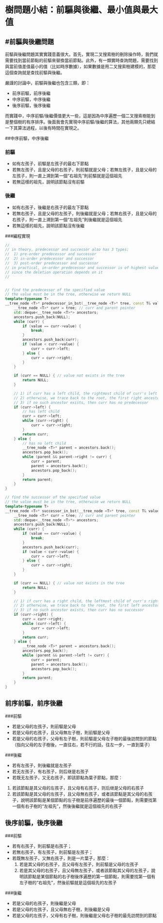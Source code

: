 樹問題小結：前驅與後繼、最小值與最大值
====

#前驅與後繼問題
----

前驅與後繼問題其實實踐意義很大。首先，實現二叉搜索樹的刪除操作時，我們就需要找到當前節點的前驅來替換當前節點。此外，有一類實時查詢問題，需要找到與當前值差值最小的值（比如時序數據），如果數據是用二叉搜索樹建模的，那麼這個查詢就是查找前驅與後繼。

嚴謹的討論中，前驅與後繼也包含三類，即：

- 前序前驅，前序後繼
- 中序前驅，中序後繼
- 後序前驅，後序後繼

而實踐中，中序前驅/後繼價值更大一些，這是因為中序遍歷一個二叉搜索樹能到是整個樹的有序排序。後面我會先實現中序前驅/後繼的算法，其他兩類先只總結一下其算法過程，以後有時間在實現之。

##中序前驅，中序後繼

### 前驅

- 如有左孩子，前驅是左孩子的最右下節點
- 若無左孩子，且是父母的右孩子，則前驅就是父母；若無左孩子，且是父母的左孩子，則一直上溯到第一個“右祖先”則前驅就是這個祖先
- 若無這樣的祖先，說明該節點沒有前驅

### 後繼

- 如有右孩子，後繼是右孩子的最左下節點
- 若無右孩子，且是父母的左孩子，則後繼就是父母；若無右孩子，且是父母的右孩子，則一直上溯到第一個“左祖先”則後繼就是這個祖先
- 若無這樣的祖先，說明該節點沒有後繼

###編程實現

```C++
//
// in theory, predecessor and successor also has 3 types:
//  1) pre-order predecessor and successor
//  2) in-order predecessor and successor
//  3) post-order predecessor and successor
// in practical, in-order predecessor and successor is of highest value
// since the deletion operation depends on it
//


// find the predecessor of the specified value
// the value must be in the tree, otherwise we return NULL
template<typename T>
__tree_node <T>* predecessor_in_bst(__tree_node <T>* tree, const T& value) {
    __tree_node <T>* curr = tree; // curr and parent pointer
    std::deque<__tree_node <T>*> ancestors;
    ancestors.push_back(NULL);
    while (curr) {
        if (value == curr->value) {
            break;
        }
        ancestors.push_back(curr);
        if (value < curr->value) {
            curr = curr->left;
        } else {
            curr = curr->right;
        }
    }

    if (curr == NULL) { // value not exists in the tree
        return NULL;
    }

    // 1) if curr has a left child, the rightmost child of curr's left child is the predecessor
    // 2) otherwise, we trace back to the root, the first right ancestor is the predecessor
    // 3) if no such ancestor exists, then curr has no predecessor
    if (curr->left) {
        // has left child
        curr = curr->left;
        while (curr->right) {
            curr = curr->right;
        }
        return curr;
    } else {
        // has no left child
        __tree_node <T>* parent = ancestors.back();
        ancestors.pop_back();
        while (parent && parent->right != curr) {
            curr = parent;
            parent = ancestors.back();
            ancestors.pop_back();
        }
        return parent;
    }
}

// find the successor of the specified value
// the value must be in the tree, otherwise we return NULL
template<typename T>
__tree_node <T>* successor_in_bst(__tree_node <T>* tree, const T& value) {
    __tree_node <T>* curr = tree; // curr and parent pointer
    std::deque<__tree_node <T>*> ancestors;
    ancestors.push_back(NULL);
    while (curr) {
        if (value == curr->value) {
            break;
        }
        ancestors.push_back(curr);
        if (value < curr->value) {
            curr = curr->left;
        } else {
            curr = curr->right;
        }
    }

    if (curr == NULL) { // value not exists in the tree
        return NULL;
    }

    // 1) if curr has a right child, the leftmost child of curr's right child is the successor
    // 2) otherwise, we trace back to the root, the first left ancestor is the successor
    // 3) if no such ancestor exists, then curr has no successor
    if (curr->right) {
        curr = curr->right;
        while (curr->left) {
            curr = curr->left;
        }
        return curr;
    } else {
        __tree_node <T>* parent = ancestors.back();
        ancestors.pop_back();
        while (parent && parent->left != curr) {
            curr = parent;
            parent = ancestors.back();
            ancestors.pop_back();
        }
        return parent;
    }
}
```

## 前序前驅，前序後繼

###前驅

- 若是父母的左孩子，則前驅是父母
- 若是父母的右孩子，且父母無左子樹，則前驅是父母
- 若是父母的右孩子，父母有左子樹，則前驅是父母左子樹的最後訪問到的節點（指向父母的左子樹後，一直往右，若不行的話，往左一步，一直到葉子）

###後繼

- 若有左孩子，則後繼就是左孩子
- 若无左孩子，有右孩子，则后继是右孩子
- 若既无左孩子，又无右孩子，即該節點為葉子節點，那麼：
 1. 若該節點是其父母的左孩子，且父母有右孩子，则后继是父母的右孩子
 2. 若該節點是其父母的左孩子，且父母無右孩子，或者該節點是其父母的右孩子，說明該節點是某個節點的左子樹是前序遍歷的最後一個節點，則需要找第一個有右子樹的“左祖先”，然後後繼就是這個祖先的右孩子

## 後序前驅，後序後繼

###前驅

- 若有右孩子，則前驅是右孩子；
- 若無右孩子，有左孩子，則前驅是左孩子；
- 若既無左孩子，又無右孩子，則是一片葉子，那麼：
  1. 若是其父母的右孩子，且父母有左孩子，則前驅是父母的左孩子
  2. 若是其父母的右孩子，且父母無左孩子，或者該節點其父母的左孩子，說明該節點是某個節點的右子樹後序遍歷的第一個節點，則需要找第一個有左子樹的“右祖先”，然後前驅就是這個祖先的左孩子

###後繼

- 若是父母的右孩子，則後繼是父母
- 若是父母的左孩子，且父母無右子樹，則後繼是父母
- 若是父母的左孩子，父母有右子樹，則後繼是父母右子樹的最先訪問到的節點

